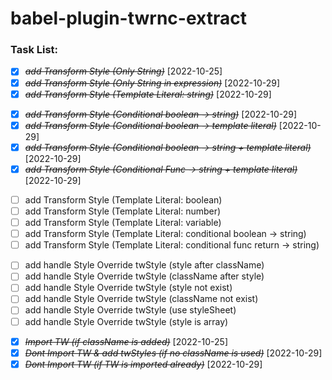 # babel-plugin-twrnc-extract

### Task List:
<!-- ClassNameBasic -->
- [X] ~~*add Transform Style (Only String)*~~ [2022-10-25]
- [X] ~~*add Transform Style (Only String in expression)*~~ [2022-10-29]
- [X] ~~*add Transform Style (Template Literal: string)*~~ [2022-10-29]

<!-- ClassNameCondition -->
- [X] ~~*add Transform Style (Conditional boolean -> string)*~~ [2022-10-29]
- [X] ~~*add Transform Style (Conditional boolean -> template literal)*~~ [2022-10-29]
- [X] ~~*add Transform Style (Conditional boolean -> string + template literal)*~~ [2022-10-29]
- [X] ~~*add Transform Style (Conditional Func -> string + template literal)*~~ [2022-10-29]

<!-- ClassNameVariable -->
- [ ] add Transform Style (Template Literal: boolean)
- [ ] add Transform Style (Template Literal: number)
- [ ] add Transform Style (Template Literal: variable)
- [ ] add Transform Style (Template Literal: conditional boolean -> string)
- [ ] add Transform Style (Template Literal: conditional func return -> string)

<!-- StyleOverride -->
- [ ] add handle Style Override twStyle (style after className)
- [ ] add handle Style Override twStyle (className after style)
- [ ] add handle Style Override twStyle (style not exist)
- [ ] add handle Style Override twStyle (className not exist)
- [ ] add handle Style Override twStyle (use styleSheet)
- [ ] add handle Style Override twStyle (style is array)

<!-- ImportTw -->
- [X] ~~*Import TW (if className is added)*~~ [2022-10-25]
- [X] ~~*Dont Import TW & add twStyles (if no className is used)*~~ [2022-10-29]
- [X] ~~*Dont Import TW (if TW is imported already)*~~ [2022-10-29]
